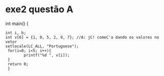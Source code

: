# exe2 questão A
int main()
{

    int i, b;
    int v[6] = {1, 0, 5, 2, 9, 7}; //A: jC! comeC'a dando os valores no vetor
    setlocale(LC_ALL, "Portuguese");
     for(i=0; i<5; i++){
            printf("%d ", v[i]);
     }
     return 0;
     }
